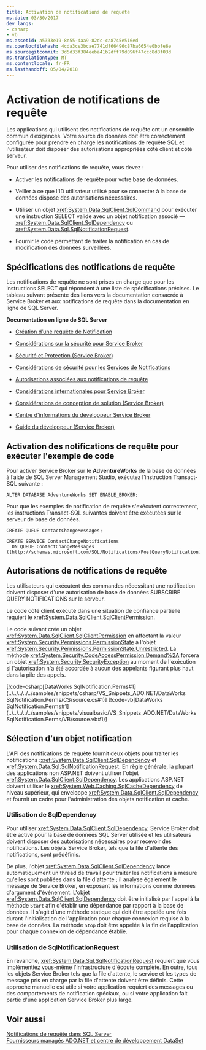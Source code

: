 ```yaml
---
title: Activation de notifications de requête
ms.date: 03/30/2017
dev_langs:
- csharp
- vb
ms.assetid: a5333e19-8e55-4aa9-82dc-ca8745e516ed
ms.openlocfilehash: 4cda3ce3bcae7741df66496c87ba6654e0bbfe6e
ms.sourcegitcommit: 3d5d33f384eeba41b2dff79d096f47ccc8d8f03d
ms.translationtype: MT
ms.contentlocale: fr-FR
ms.lasthandoff: 05/04/2018
---
```

# <a name="enabling-query-notifications"></a>Activation de notifications de requête
Les applications qui utilisent des notifications de requête ont un ensemble commun d’exigences. Votre source de données doit être correctement configurée pour prendre en charge les notifications de requête SQL et l'utilisateur doit disposer des autorisations appropriées côté client et côté serveur.  
  
 Pour utiliser des notifications de requête, vous devez :  
  
-   Activer les notifications de requête pour votre base de données.  
  
-   Veiller à ce que l'ID utilisateur utilisé pour se connecter à la base de données dispose des autorisations nécessaires.  
  
-   Utiliser un objet <xref:System.Data.SqlClient.SqlCommand> pour exécuter une instruction SELECT valide avec un objet notification associé — <xref:System.Data.SqlClient.SqlDependency> ou <xref:System.Data.Sql.SqlNotificationRequest>.  
  
-   Fournir le code permettant de traiter la notification en cas de modification des données surveillées.  
  
## <a name="query-notifications-requirements"></a>Spécifications des notifications de requête  
 Les notifications de requête ne sont prises en charge que pour les instructions SELECT qui répondent à une liste de spécifications précises. Le tableau suivant présente des liens vers la documentation consacrée à Service Broker et aux notifications de requête dans la documentation en ligne de SQL Server.  
  
 **Documentation en ligne de SQL Server**  
  
-   [Création d’une requête de Notification](http://msdn.microsoft.com/library/ms181122.aspx)  
  
-   [Considérations sur la sécurité pour Service Broker](http://msdn.microsoft.com/library/ms166059.aspx)  
  
-   [Sécurité et Protection (Service Broker)](http://msdn.microsoft.com/library/bb522911.aspx)  
  
-   [Considérations de sécurité pour les Services de Notifications](http://msdn.microsoft.com/library/ms172604.aspx)  
  
-   [Autorisations associées aux notifications de requête](http://msdn.microsoft.com/library/ms188311.aspx)  
  
-   [Considérations internationales pour Service Broker](http://msdn.microsoft.com/library/ms166028.aspx)  
  
-   [Considérations de conception de solution (Service Broker)](http://msdn.microsoft.com/library/bb522899.aspx)  
  
-   [Centre d’informations du développeur Service Broker](http://msdn.microsoft.com/library/ms166100.aspx)  
  
-   [Guide du développeur (Service Broker)](http://msdn.microsoft.com/library/bb522908.aspx)  
  
## <a name="enabling-query-notifications-to-run-sample-code"></a>Activation des notifications de requête pour exécuter l'exemple de code  
 Pour activer Service Broker sur le **AdventureWorks** de la base de données à l’aide de SQL Server Management Studio, exécutez l’instruction Transact-SQL suivante :  
  
 `ALTER DATABASE AdventureWorks SET ENABLE_BROKER;`  
  
 Pour que les exemples de notification de requête s'exécutent correctement, les instructions Transact-SQL suivantes doivent être exécutées sur le serveur de base de données.  
  
```  
CREATE QUEUE ContactChangeMessages;  
  
CREATE SERVICE ContactChangeNotifications  
  ON QUEUE ContactChangeMessages  
([http://schemas.microsoft.com/SQL/Notifications/PostQueryNotification]);  
```  
  
## <a name="query-notifications-permissions"></a>Autorisations de notifications de requête  
 Les utilisateurs qui exécutent des commandes nécessitant une notification doivent disposer d'une autorisation de base de données SUBSCRIBE QUERY NOTIFICATIONS sur le serveur.  
  
 Le code côté client exécuté dans une situation de confiance partielle requiert le <xref:System.Data.SqlClient.SqlClientPermission>.  
  
 Le code suivant crée un objet <xref:System.Data.SqlClient.SqlClientPermission> en affectant la valeur <xref:System.Security.Permissions.PermissionState> à l'objet <xref:System.Security.Permissions.PermissionState.Unrestricted>. La méthode <xref:System.Security.CodeAccessPermission.Demand%2A> forcera un objet <xref:System.Security.SecurityException> au moment de l'exécution si l'autorisation n'a été accordée à aucun des appelants figurant plus haut dans la pile des appels.  
  
 [!code-csharp[DataWorks SqlNotification.Perms#1](../../../../../samples/snippets/csharp/VS_Snippets_ADO.NET/DataWorks SqlNotification.Perms/CS/source.cs#1)]
 [!code-vb[DataWorks SqlNotification.Perms#1](../../../../../samples/snippets/visualbasic/VS_Snippets_ADO.NET/DataWorks SqlNotification.Perms/VB/source.vb#1)]  
  
## <a name="choosing-a-notification-object"></a>Sélection d'un objet notification  
 L'API des notifications de requête fournit deux objets pour traiter les notifications :<xref:System.Data.SqlClient.SqlDependency> et <xref:System.Data.Sql.SqlNotificationRequest>. En règle générale, la plupart des applications non ASP.NET doivent utiliser l'objet <xref:System.Data.SqlClient.SqlDependency>. Les applications ASP.NET doivent utiliser le <xref:System.Web.Caching.SqlCacheDependency> de niveau supérieur, qui enveloppe <xref:System.Data.SqlClient.SqlDependency> et fournit un cadre pour l'administration des objets notification et cache.  
  
### <a name="using-sqldependency"></a>Utilisation de SqlDependency  
 Pour utiliser <xref:System.Data.SqlClient.SqlDependency>, Service Broker doit être activé pour la base de données SQL Server utilisée et les utilisateurs doivent disposer des autorisations nécessaires pour recevoir des notifications. Les objets Service Broker, tels que la file d'attente des notifications, sont prédéfinis.  
  
 De plus, l'objet <xref:System.Data.SqlClient.SqlDependency> lance automatiquement un thread de travail pour traiter les notifications à mesure qu'elles sont publiées dans la file d'attente ; il analyse également le message de Service Broker, en exposant les informations comme données d'argument d'événement. L'objet <xref:System.Data.SqlClient.SqlDependency> doit être initialisé par l'appel à la méthode `Start` afin d'établir une dépendance par rapport à la base de données. Il s'agit d'une méthode statique qui doit être appelée une fois durant l'initialisation de l'application pour chaque connexion requise à la base de données. La méthode `Stop` doit être appelée à la fin de l'application pour chaque connexion de dépendance établie.  
  
### <a name="using-sqlnotificationrequest"></a>Utilisation de SqlNotificationRequest  
 En revanche, <xref:System.Data.Sql.SqlNotificationRequest> requiert que vous implémentiez vous-même l'infrastructure d'écoute complète. En outre, tous les objets Service Broker tels que la file d'attente, le service et les types de message pris en charge par la file d'attente doivent être définis. Cette approche manuelle est utile si votre application requiert des messages ou des comportements de notification spéciaux, ou si votre application fait partie d'une application Service Broker plus large.  
  
## <a name="see-also"></a>Voir aussi  
 [Notifications de requête dans SQL Server](../../../../../docs/framework/data/adonet/sql/query-notifications-in-sql-server.md)  
 [Fournisseurs managés ADO.NET et centre de développement DataSet](http://go.microsoft.com/fwlink/?LinkId=217917)
